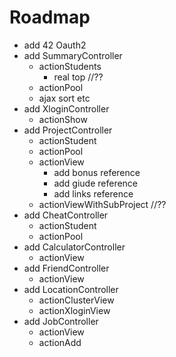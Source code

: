 # Roadmap 

- add 42 Oauth2
- add SummaryController
	- actionStudents
		- real top //??
	- actionPool
	- ajax sort etc
- add XloginController
	- actionShow
- add ProjectController
	- actionStudent
	- actionPool
	- actionView
		- add bonus reference
		- add giude reference
		- add links reference
	- actionViewWithSubProject //??
- add CheatController
	- actionStudent
	- actionPool
- add CalculatorController
	- actionView
- add FriendController
	- actionView
- add LocationController
	- actionClusterView
	- actionXloginView
- add JobController
	- actionView
	- actionAdd
